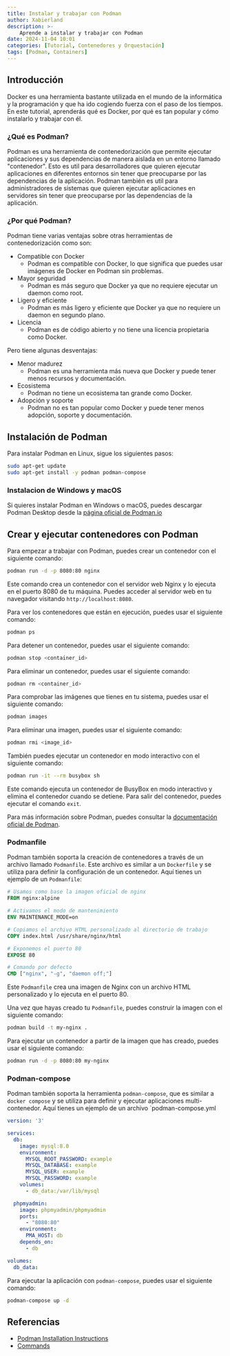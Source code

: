 ```yaml
---
title: Instalar y trabajar con Podman
author: Xabierland
description: >-
    Aprende a instalar y trabajar con Podman
date: 2024-11-04 10:01
categories: [Tutorial, Contenedores y Orquestación]
tags: [Podman, Containers]
---
```


## Introducción

Docker es una herramienta bastante utilizada en el mundo de la informática y la programación y que ha ido cogiendo fuerza con el paso de los tiempos. En este tutorial, aprenderás qué es Docker, por qué es tan popular y cómo instalarlo y trabajar con él.

### ¿Qué es Podman?

Podman es una herramienta de contenedorización que permite ejecutar aplicaciones y sus dependencias de manera aislada en un entorno llamado "contenedor". Esto es util para desarrolladores que quieren ejecutar aplicaciones en diferentes entornos sin tener que preocuparse por las dependencias de la aplicación. Podman también es util para administradores de sistemas que quieren ejecutar aplicaciones en servidores sin tener que preocuparse por las dependencias de la aplicación.

### ¿Por qué Podman?

Podman tiene varias ventajas sobre otras herramientas de contenedorización como son:

- Compatible con Docker
  - Podman es compatible con Docker, lo que significa que puedes usar imágenes de Docker en Podman sin problemas.
- Mayor seguridad
  - Podman es más seguro que Docker ya que no requiere ejecutar un daemon como root.
- Ligero y eficiente
  - Podman es más ligero y eficiente que Docker ya que no requiere un daemon en segundo plano.
- Licencia
  - Podman es de código abierto y no tiene una licencia propietaria como Docker.

Pero tiene algunas desventajas:

- Menor madurez
  - Podman es una herramienta más nueva que Docker y puede tener menos recursos y documentación.
- Ecosistema
  - Podman no tiene un ecosistema tan grande como Docker.
- Adopción y soporte
  - Podman no es tan popular como Docker y puede tener menos adopción, soporte y documentación.

## Instalación de Podman

Para instalar Podman en Linux, sigue los siguientes pasos:

```bash
sudo apt-get update
sudo apt-get install -y podman podman-compose
```

### Instalacion de Windows y macOS

Si quieres instalar Podman en Windows o macOS, puedes descargar Podman Desktop desde la [página oficial de Podman.io](https://podman.io/)

## Crear y ejecutar contenedores con Podman

Para empezar a trabajar con Podman, puedes crear un contenedor con el siguiente comando:

```bash
podman run -d -p 8080:80 nginx
```

Este comando crea un contenedor con el servidor web Nginx y lo ejecuta en el puerto 8080 de tu máquina. Puedes acceder al servidor web en tu navegador visitando `http://localhost:8080`.

Para ver los contenedores que están en ejecución, puedes usar el siguiente comando:

```bash
podman ps
```

Para detener un contenedor, puedes usar el siguiente comando:

```bash
podman stop <container_id>
```

Para eliminar un contenedor, puedes usar el siguiente comando:

```bash
podman rm <container_id>
```

Para comprobar las imágenes que tienes en tu sistema, puedes usar el siguiente comando:

```bash
podman images
```

Para eliminar una imagen, puedes usar el siguiente comando:

```bash
podman rmi <image_id>
```

También puedes ejecutar un contenedor en modo interactivo con el siguiente comando:

```bash
podman run -it --rm busybox sh
```

Este comando ejecuta un contenedor de BusyBox en modo interactivo y elimina el contenedor cuando se detiene. Para salir del contenedor, puedes ejecutar el comando `exit`.

Para más información sobre Podman, puedes consultar la [documentación oficial de Podman](https://docs.podman.io/en/latest/Commands.html).

### Podmanfile

Podman también soporta la creación de contenedores a través de un archivo llamado `Podmanfile`. Este archivo es similar a un `Dockerfile` y se utiliza para definir la configuración de un contenedor. Aquí tienes un ejemplo de un `Podmanfile`:

```Dockerfile
# Usamos como base la imagen oficial de nginx
FROM nginx:alpine

# Activamos el modo de mantenimiento
ENV MAINTENANCE_MODE=on

# Copiamos el archivo HTML personalizado al directorio de trabajo
COPY index.html /usr/share/nginx/html

# Exponemos el puerto 80
EXPOSE 80

# Comando por defecto
CMD ["nginx", "-g", "daemon off;"]
```

Este `Podmanfile` crea una imagen de Nginx con un archivo HTML personalizado y lo ejecuta en el puerto 80.

Una vez que hayas creado tu `Podmanfile`, puedes construir la imagen con el siguiente comando:

```bash
podman build -t my-nginx .
```

Para ejecutar un contenedor a partir de la imagen que has creado, puedes usar el siguiente comando:

```bash
podman run -d -p 8080:80 my-nginx
```

### Podman-compose

Podman también soporta la herramienta `podman-compose`, que es similar a `docker compose` y se utiliza para definir y ejecutar aplicaciones multi-contenedor. Aquí tienes un ejemplo de un archivo `podman-compose.yml

```yaml
version: '3'

services:
  db:
    image: mysql:8.0
    environment:
      MYSQL_ROOT_PASSWORD: example
      MYSQL_DATABASE: example
      MYSQL_USER: example
      MYSQL_PASSWORD: example
    volumes:
      - db_data:/var/lib/mysql

  phpmyadmin:
    image: phpmyadmin/phpmyadmin
    ports:
      - "8080:80"
    environment:
      PMA_HOST: db
    depends_on:
      - db

volumes:
  db_data:
```

Para ejecutar la aplicación con `podman-compose`, puedes usar el siguiente comando:

```bash
podman-compose up -d
```

## Referencias

- [Podman Installation Instructions](https://podman.io/docs/installation)
- [Commands](https://docs.podman.io/en/latest/Commands.html)
